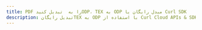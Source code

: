 ---title: PDF را به  تبدیل کنیدODP، TEX به ODP مبدل رایگان یا Curl SDKdescription: تبدیل رایگانTEX به ODP با استفاده از Curl Cloud APIs & SDK همچنین اسناد PDF را در Cloud ایجاد، ویرایش و رندر کنید.---
